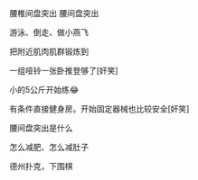 



腰椎间盘突出
腰间盘突出







游泳、倒走、做小燕飞

把附近肌肉肌群锻炼到

一组哑铃一张卧推登够了[奸笑]

小的5公斤开始练😂

有条件直接健身房。开始固定器械也比较安全[奸笑]



腰间盘突出是什么

怎么减肥、怎么减肚子

德州扑克，下围棋




